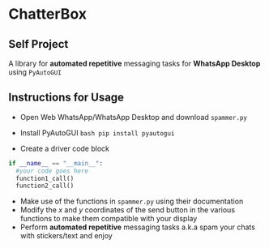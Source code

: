 # ChatterBox

## Self Project

A library for **automated repetitive** messaging tasks for **WhatsApp Desktop** using `PyAutoGUI`

## Instructions for Usage

- Open Web WhatsApp/WhatsApp Desktop and download `spammer.py` 
- Install PyAutoGUI
```bash pip install pyautogui```

- Create a driver code block

```python
if __name__ == "__main__":
  #your code goes here
  function1_call()
  function2_call()
```

- Make use of the functions in `spammer.py` using their documentation
- Modify the $x$ and $y$ coordinates of the send button in the various functions to make them compatible with your display
- Perform **automated repetitive** messaging tasks a.k.a spam your chats with stickers/text and enjoy
